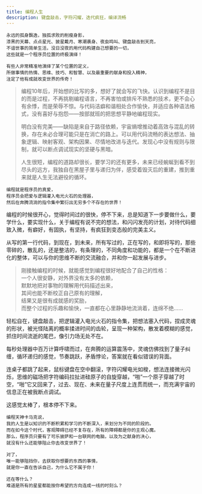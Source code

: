 ```yaml
---
title: 编程人生
description: 键盘敲击，字符闪耀，迭代疯狂，编译流畅
---
```


```
永远的孤身飘逸，独孤求败的削瘦身影，
漆黑的天幕、点点星光、披星戴月、寒潮袭身、夜虫鸣叫、键盘敲击到天亮，
不谙世事的简单生活，没日没夜的用代码构建自己想要的一切，
这些就是一个程序员位置的终极演绎！

有些人非常精准地演绎了某个位置的定义，
所做事情的热情、思维、技巧、和智慧、以及最重要的献身和投入精神，
注定了他有成就改变世界的传奇！
```

>编程10年后，开始想的比写的多，想好了就会写的飞快。认识到编程不是目的而是过程，不再挑剔编程语言，不再害怕或排斥不熟悉的技术，更不会心有余悸，而是荣辱不惊。与代码洁癖和谐相处合作愉快，并适应各种语法格式，没有喜好与抱怨——按部就班的把思想平静地编程现实。
>
>明白没有完美——缺陷是来自于路径依赖，宇宙熵增推动着高效与混乱的转换，存在未必合理可能只是在消亡的路上。可以用代码流畅的表达想法、抽象逻辑、映射客观、架构因果、尽情地改进与迭代。发现心中没有规则与限制，就可以断点调试现实的坚硬与黑暗。
>
>人生很短，编程的道路却很长，要学习的还有更多，未来已经蜿蜒到看不到尽头的远方，我独自在黑屋子里与递归为伴，感受着毁灭后的重建，推到重来就是人生无法避役的循环。

```
编程就是程序员的真爱，
程序员会把爱与逻辑灌入电光火石的处理器，
然后在奔腾流淌的指令集中繁衍出无穷多个不存在的世界！
```

编程的时候很开心，觉得时间过的很快，停不下来，总是知道下一步要做什么，要学什么，要实现什么，关于编程有说不完的想法，和闪闪发亮的计划，对待代码细致入微，有癖好，有固执，有坚持，有疯狂到变态般的完美主义。	

从写的第一行代码，到现在，到未来，所有写过的，正在写的，和即将写的，那些零碎的，散乱的，还是整洁的，有条理的，不同角度和功能的，都是一个在不断进化的整体，可以与你的思维不断的交流融合，并和你一起发展与进步。	

>刚接触编程的时候，就能感觉到编程很好地配合了自己的性格：  
>一个人很安静，对外界没有太多的依赖，  
>默默地把对事物的理解用代码描述出来，  
>其间也能不断校正自己原有的理解，  
>结果又是很有成就感的奖励，  
>而整个过程的乐趣和愉快，一直都在心里静静地流淌着，连绵不绝……

轻松自在，键盘敲击，把逻辑灌入电光火石的指令集，把想法塞入代码，捏成灵魂的形状，被光怪陆离的概率揉进时间的齿轮，呈现一种架构，散发着模糊的感觉，抓住时间流逝的尾巴，像引力场无处不在。

每秒处理器中百万计算呼啸而过，在奔腾的运算震荡中，灵魂仿佛找到了量子纠缠，循环递归的感觉，节奏跳跃，矛盾悖论，答案就在看似错误的背面。

连桌子都跳了起来，鼠标键盘在空中翻滚，字符闪耀电光如梭，想法连接微光闪烁，思维的磁场把字符编码拉扯进硅原子的自旋穿越，“啪”一个原子穿越了时空，“啪”它又回来了，过去、现在、未来在量子尺度上连贯而统一，而充满宇宙的信息正在被我断点调试。

这感觉太棒了，根本停不下来。 

```	
编程天神卡马克说，	
我的人生是以知识的不断积累和学习的不断深入，来划分为不同的阶段的。	
而在如今这个时代，客观障碍已经不复存在，所有的障碍都是你的主观心魔。	
那么，程序员只要有了可乐披萨和一台联网的电脑，以及为之献身的决心，	
就没有什么还能够阻止你去改变世界了！

对了，	
唯一能够阻挡你，去获取你想要的东西的事情，	
就是你一直在告诉自己，为什么它不属于你！

还在等什么？	
难道是所有的星星都能按你希望的方向连成一线的时刻么？	
```

